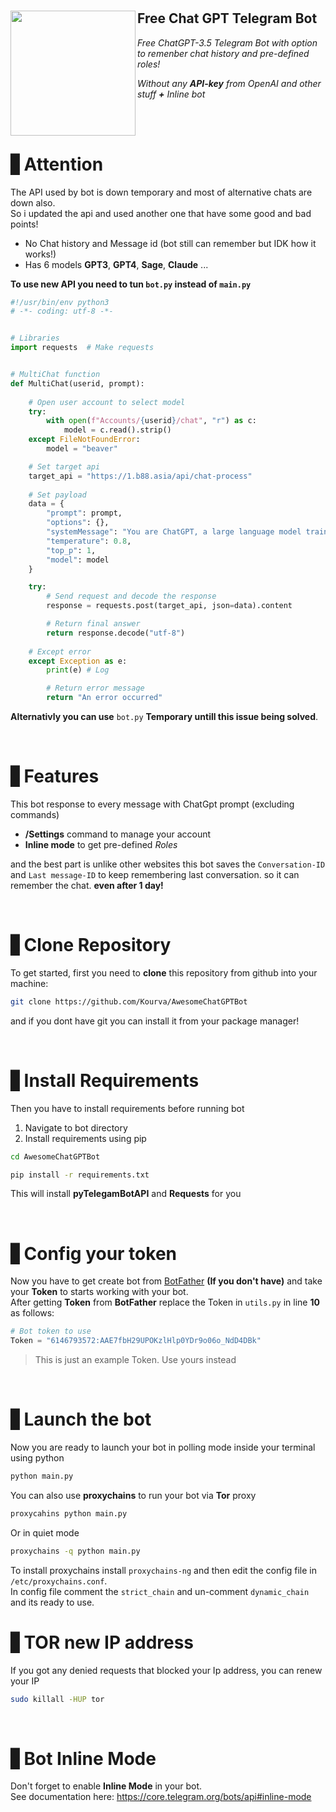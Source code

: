 <h1 align="center">
    <img align='left' src="https://github.com/Kourva/AwesomeChatGPTBot/assets/118578799/ef1cfefd-1e58-45d3-8a3a-fa9988a8322e" width=200 height=200/>
    <h2>Free Chat GPT Telegram Bot </h2>
  <p><i>Free ChatGPT-3.5 Telegram Bot with option to remenber chat history and pre-defined roles!</i></p>
  <p><i>Without any <b>API-key</b> from OpenAI and other stuff <b>+</b> Inline bot</i></p>
</h1>
<br><br>

# ▋Attention
The API used by bot is down temporary and most of alternative chats are down also.<br>
So i updated the api and used another one that have some good and bad points!<br>
+ No Chat history and Message id (bot still can remember but IDK how it works!)
+ Has 6 models **GPT3**, **GPT4**, **Sage**, **Claude** ...

**To use new API you need to tun `bot.py` instead of `main.py`**
```python
#!/usr/bin/env python3
# -*- coding: utf-8 -*-


# Libraries
import requests  # Make requests


# MultiChat function
def MultiChat(userid, prompt):
    
    # Open user account to select model
    try:
        with open(f"Accounts/{userid}/chat", "r") as c:
            model = c.read().strip()
    except FileNotFoundError:
        model = "beaver"

    # Set target api
    target_api = "https://1.b88.asia/api/chat-process"
    
    # Set payload
    data = {
        "prompt": prompt,
        "options": {},
        "systemMessage": "You are ChatGPT, a large language model trained by OpenAI. Follow the user's instructions carefully. Respond using markdown.",
        "temperature": 0.8,
        "top_p": 1,
        "model": model
    }

    try:
        # Send request and decode the response
        response = requests.post(target_api, json=data).content

        # Return final answer
        return response.decode("utf-8")
    
    # Except error
    except Exception as e:
        print(e) # Log

        # Return error message
        return "An error occurred"
```
**Alternativly you can use** `bot.py` **Temporary untill this issue being solved**.

<br>

# ▋Features
This bot response to every message with ChatGpt prompt (excluding commands)
+ **/Settings** command to manage your account
+ **Inline mode** to get pre-defined *Roles*


and the best part is unlike other websites this bot saves the `Conversation-ID` and `Last message-ID` to keep remembering last conversation. so it can remember the chat. **even after 1 day!**

<br>

# ▋Clone Repository
To get started, first you need to **clone** this repository from github into your machine:
```bash
git clone https://github.com/Kourva/AwesomeChatGPTBot
```
and if you dont have git you can install it from your package manager!

<br>

# ▋Install Requirements
Then you have to install requirements before running bot
1. Navigate to bot directory
2. Install requirements using pip
```bash
cd AwesomeChatGPTBot
```
```bash
pip install -r requirements.txt
```
This will install **pyTelegamBotAPI** and **Requests** for you

<br>

# ▋Config your token
Now you have to get create bot from [BotFather](https://t.me/BotFather) **(If you don't have)** and take your **Token** to starts working with your bot.<br>
After getting **Token** from **BotFather** replace the Token in `utils.py` in line **10** as follows:
```python
# Bot token to use
Token = "6146793572:AAE7fbH29UPOKzlHlp0YDr9o06o_NdD4DBk"
```
> This is just an example Token. Use yours instead

<br>

# ▋Launch the bot
Now you are ready to launch your bot in polling mode inside your terminal using python
```bash
python main.py
```
You can also use **proxychains** to run your bot via **Tor** proxy
```bash
proxycahins python main.py
```
Or in quiet mode
```bash
proxychains -q python main.py
```
To install proxychains install `proxychains-ng` and then edit the config file in `/etc/proxychains.conf`.<br>
In config file comment the `strict_chain` and un-comment `dynamic_chain` and its ready to use.
<br>

# ▋TOR new IP address
If you got any denied requests that blocked your Ip address, you can renew your IP
```bash
sudo killall -HUP tor
```

<br>

# ▋Bot Inline Mode
Don't forget to enable **Inline Mode** in your bot.<br>
See documentation here: https://core.telegram.org/bots/api#inline-mode
